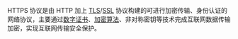 HTTPS 协议是由 HTTP 加上 [TLS](https://baike.baidu.com/item/TLS/2979545)/[SSL](https://baike.baidu.com/item/SSL/320778) 协议构建的可进行加密传输、身份认证的网络协议，主要通过[数字证书](https://baike.baidu.com/item/数字证书/326874)、[加密算法](https://baike.baidu.com/item/加密算法/2816213)、非对称密钥等技术完成互联网数据传输加密，实现互联网传输安全保护。